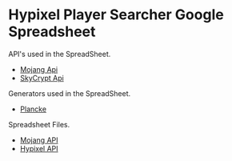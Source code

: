 # Hypixel Player Searcher Google Spreadsheet
API's used in the SpreadSheet.

* [Mojang Api](https://wiki.vg/Mojang_API)
* [SkyCrypt Api](https://sky.shiiyu.moe/api)



Generators used in the SpreadSheet.
* [Plancke](https://plancke.io/hypixel/generators/)


Spreadsheet Files.
* [Mojang API](https://github.com/SquerlInMyPants/Hypixel-Player-Searcher-Google-Spreadsheet/blob/main/Mojang%20API.gs)
* [Hypixel API](https://github.com/SquerlInMyPants/Hypixel-Player-Searcher-Google-Spreadsheet/blob/main/Hypixel%20Api.gs)
